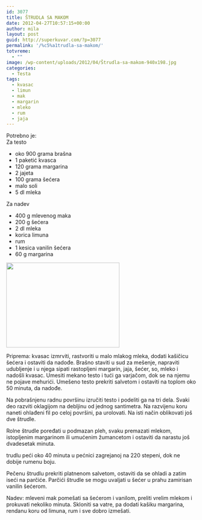 ```yaml
---
id: 3077
title: ŠTRUDLA SA MAKOM
date: 2012-04-27T10:57:15+00:00
author: mila
layout: post
guid: http://superkuvar.com/?p=3077
permalink: '/%c5%a1trudla-sa-makom/'
totvreme:
  - ""
image: /wp-content/uploads/2012/04/Štrudla-sa-makom-940x198.jpg
categories:
  - Testa
tags:
  - kvasac
  - limun
  - mak
  - margarin
  - mleko
  - rum
  - jaja
---
```

Potrebno je:  
Za testo

  * oko 900 grama brašna
  * 1 paketić kvasca
  * 120 grama margarina
  * 2 jajeta
  * 100 grama šećera
  * malo soli
  * 5 dl mleka

Za nadev

  * 400 g mlevenog maka
  * 200 g šećera
  * 2 dl mleka
  * korica limuna
  * rum
  * 1 kesica vanilin šećera
  * 60 g margarina

<img class="alignnone size-medium wp-image-3078" title="Štrudla sa makom" src="//superkuvar.com/wp-content/uploads/2012/04/%C5%A0trudla-sa-makom-300x225.jpg" alt="" width="300" height="225" /> 

Priprema: kvasac izmrviti, rastvoriti u malo mlakog mleka, dodati kašičicu šećera i ostaviti da nadođe. Brašno staviti u sud za mešenje, napraviti udubljenje i u njega sipati rastopljeni margarin, jaja, šećer, so, mleko i nadošli kvasac. Umesiti mekano testo i tući ga varjačom, dok se na njemu ne pojave mehurići. Umešeno testo prekriti salvetom i ostaviti na toplom oko 50 minuta, da nadođe.

Na pobrašnjenu radnu površinu izručiti testo i podeliti ga na tri dela. Svaki deo razviti oklagijom na debljinu od jednog santimetra. Na razvijenu koru naneti ohlađeni fil po celoj površini, pa urolovati. Na isti način oblikovati još dve štrudle.

Rolne štrudle poređati u podmazan pleh, svaku premazati mlekom, istopljenim margarinom ili umućenim žumancetom i ostaviti da narastu još dvadesetak minuta.

 trudlu peći oko 40 minuta u pećnici zagrejanoj na 220 stepeni, dok ne dobije rumenu boju.

Pečenu štrudlu prekriti platnenom salvetom, ostaviti da se ohladi a zatim iseći na parčiće. Parčići štrudle se mogu uvaljati u šećer u prahu zamirisan vanilin šećerom.

Nadev: mleveni mak pomešati sa šećerom i vanilom, preliti vrelim mlekom i prokuvati nekoliko minuta. Skloniti sa vatre, pa dodati kašiku margarina, rendanu koru od limuna, rum i sve dobro izmešati.